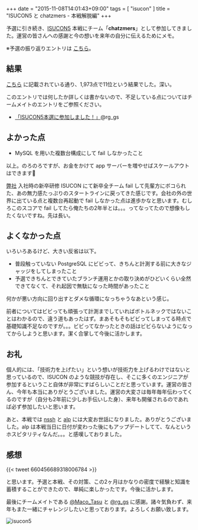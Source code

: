 +++
date = "2015-11-08T14:01:43+09:00"
tags = [ "isucon" ]
title = "ISUCON5 と chatzmers - 本戦解脱編"
+++

予選に引き続き、[ISUCON5](http://isucon.net/archives/45869121.html) 本戦にチーム「__chatzmers__」として参加してきました。運営の皆さんへの感謝と今の想いを来年の自分に伝えるためにメモ。

<!--more-->

※予選の振り返りエントリは [こちら](http://m0t0k1ch1st0ry.com/blog/2015/09/29/isucon5)。

## 結果

[こちら](http://isucon.net/archives/45869121.html) に記載されている通り、1,973点で11位という結果でした。深い。

このエントリでは何したか詳しくは書かないので、不足している点についてはチームメイトのエントリをご参照ください。

- [「ISUCON5本選に参加しました！」](http://t1macrggs.hatenablog.jp/entry/2015/11/03/024829)@rg_gs

## よかった点

- MySQL を用いた複数台構成にして fail しなかったこと

以上。のろのろですが、お金をかけて app サーバーを増やせばスケールアウトはできます🙏

[弊社](http://www.kayac.com) 入社時の新卒研修 ISUCON にて新卒全チーム fail して先輩方にボコられた、あの無力感たっぷりのスタートラインに戻ってきた感じです。会社の外の世界に出ている点と複数台再起動で fail しなかった点は進歩かなと思います。むしろこのスコアで fail してたら俺たちの2年半とは。。。ってなってたので想像もしたくないですね。先は長い。

## よくなかった点

いろいろあるけど、大きい反省は以下。

- 普段触っていない PostgreSQL にビビって、きちんと計測する前に大きなジャッジをしてしまったこと
- 予選できちんとできていたブランチ運用とかの取り決めがひどいくらい全然できてなくて、それ起因で無駄になった時間があったこと

何かが悪い方向に回り出すとダメな循環になっちゃうなあという感じ。

前者についてはビビっても頑張って計測までしていればボトルネックではないことはわかるので、違う道もあったはず。まあそもそもビビってしまってる時点で基礎知識不足なのですが。。。ビビってなかったときの話はビビらないようになってからしようと思います。潔く合掌して今後に活かします。


## お礼

個人的には、「技術力を上げたい」という想いが技術力を上げるわけではないと思っているので、ISUCON のような競技が存在し、そこに多くのエンジニアが参加するということ自体が非常にすばらしいことだと思っています。運営の皆さん、今年も本当にありがとうございました。運営の大変さは毎年毎年伝わってくるのですが（自分も2年前に少しお手伝いした身）、来年も開催されるのであれば必ず参加したいと思います。

あと、本戦では [nssh](https://github.com/fujiwara/nssh) と [alp](https://github.com/tkuchiki/alp) には大変お世話になりました。ありがとうございました。alp は本戦当日に日付が変わった後にもアップデートしてて、なんというホスピタリティなんだ。。。と感嘆しておりました。

## 感想

{{< tweet 660456689318006784 >}}

と思います。予選と本戦、その対策、この2ヶ月はかなりの密度で経験と知識を蓄積することができたので、単純に楽しかったです。今後に活かします。

最後にチームメイトである [@Maco_Tasu](https://twitter.com/Maco_Tasu) と [@rg_gs](https://twitter.com/rg_gs) に感謝。諸々気負わず、来年もまた一緒にチャレンジしたいと思っております。よろしくお願い致します。

![isucon5](/img/entry/isucon5.jpg)
